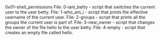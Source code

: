 0x01-shell_permissions
File: 0-iam_betty - script that switches the current user to the user betty.
File: 1-who_am_i - script that prints the effective username of the current user.
File: 2-groups - script that prints all the groups the current user is part of.
File: 3-new_owner - script that changes the owner of the file hello to the user betty.
File: 4-empty - script that creates an empty file called hello.
